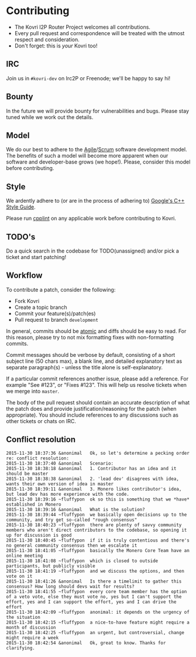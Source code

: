 # Contributing
- The Kovri I2P Router Project welcomes all contributions.
- Every pull request and correspondence will be treated with the utmost respect and consideration.
- Don't forget: this is *your* Kovri too!

## IRC
Join us in ```#kovri-dev``` on Irc2P or Freenode; we'll be happy to say hi!

## Bounty
In the future we will provide bounty for vulnerabilities and bugs. Please stay tuned while we work out the details.

## Model
We do our best to adhere to the [Agile](https://en.wikipedia.org/wiki/Agile_development)/[Scrum](https://en.wikipedia.org/wiki/Scrum_%28development%29) software development model. The benefits of such a model will become more apparent when our software and developer-base grows (we hope!). Please, consider this model before contributing.

## Style
We ardently adhere to (or are in the process of adhering to) [Google's C++ Style Guide](https://google.github.io/styleguide/cppguide.html).

Please run [cpplint](https://github.com/google/styleguide/tree/gh-pages/cpplint) on any applicable work before contributing to Kovri.

## TODO's
Do a quick search in the codebase for TODO(unassigned) and/or pick a ticket and start patching!

## Workflow
To contribute a patch, consider the following:

- Fork Kovri
- Create a topic branch
- Commit your feature(s)/patch(es)
- Pull request to branch ```development```

In general, commits should be [atomic](https://en.wikipedia.org/wiki/Atomic_commit#Atomic_commit_convention) and diffs should be easy to read. For this reason, please try to not mix formatting fixes with non-formatting commits.

Commit messages should be verbose by default, consisting of a short subject line (50 chars max), a blank line, and detailed explanatory text as separate paragraph(s) - unless the title alone is self-explanatory.

If a particular commit references another issue, please add a reference. For example "See #123", or "Fixes #123". This will help us resolve tickets when we merge into ```master```.

The body of the pull request should contain an accurate description of what the patch does and provide justification/reasoning for the patch (when appropriate). You should include references to any discussions such as other tickets or chats on IRC.

## Conflict resolution 
```
2015-11-30 18:37:36 &anonimal   Ok, so let's determine a pecking order re: conflict resolution:
2015-11-30 18:37:40 &anonimal   Scenario:
2015-11-30 18:38:18 &anonimal   1. Contributor has an idea and it should be master
2015-11-30 18:38:38 &anonimal   2. 'lead dev' disagrees with idea, wants their own version of idea in master
2015-11-30 18:39:11 &anonimal   3. Monero likes contributor's idea, but lead dev has more experience with the code.
2015-11-30 18:39:16 ~fluffypon  ok so this is something that we *have* established in Monero
2015-11-30 18:39:16 &anonimal   What is the solution?
2015-11-30 18:39:44 ~fluffypon  we basically open decisions up to the community, and try get so-called "rough consensus"
2015-11-30 18:40:23 ~fluffypon  there are plenty of savvy community members who aren't direct contributors to the codebase, so opening it up for discussion is good
2015-11-30 18:40:45 ~fluffypon  if it is truly contentious and there's no general community consensus then we escalate it
2015-11-30 18:41:05 ~fluffypon  basically the Monero Core Team have an online meeting
2015-11-30 18:41:08 ~fluffypon  which is closed to outside participants, but publicly visible 
2015-11-30 18:41:19 ~fluffypon  and we discuss the options, and then vote on it
2015-11-30 18:41:26 &anonimal   Is there a timelimit to gather this consensus? How long should devs wait for results?
2015-11-30 18:41:55 ~fluffypon  every core team member has the option of a veto vote, else they must vote no, yes but I can't support the effort, yes and I can support the effort, yes and I can drive the effort
2015-11-30 18:42:09 ~fluffypon  anonimal: it depends on the urgency of the situation
2015-11-30 18:42:15 ~fluffypon  a nice-to-have feature might require a month of discussion
2015-11-30 18:42:25 ~fluffypon  an urgent, but controversial, change might require a week
2015-11-30 18:42:54 &anonimal   Ok, great to know. Thanks for clarifying.
```
